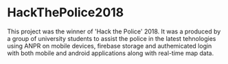 # HackThePolice2018
This project was the winner of 'Hack the Police' 2018. It was a produced by a group of university students to assist the police in the latest tehnologies using ANPR on mobile devices, firebase storage and authemicated login with both mobile and android applications along with real-time map data.
